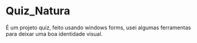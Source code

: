 # Quiz_Natura
É um projeto quiz, feito usando windows forms, usei algumas ferramentas para deixar uma boa identidade visual.
